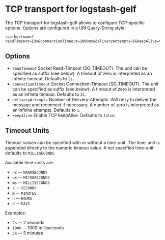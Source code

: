 # TCP transport for logstash-gelf 


The TCP transport for logstash-gelf allows to configure TCP-specific options. Options are configured in a URI Query-String style:

    tcp:hostname?readTimeout=10s&connectionTimeout=1000ms&deliveryAttempts=5&keepAlive=true

## Options

* `readTimeout` Socket Read-Timeout (SO_TIMEOUT). The unit can be specified as suffix (see below). A timeout of zero is interpreted as an infinite timeout. Defaults to `2s`. 
* `connectionTimeout` Socket Connection-Timeout (SO_TIMEOUT). The unit can be specified as suffix (see below). A timeout of zero is interpreted as an infinite timeout. Defaults to `2s`.
* `deliveryAttempts` Number of Delivery-Attempts. Will retry to deliver the message and reconnect if necessary. A number of zero is interpreted as an infinite attempts. Defaults to `1`.   
* `keepAlive` Enable TCP keepAlive. Defaults to `false`.   


## Timeout Units

Timeout values can be specified with or without a time-unit. The time-unit is appended directly to the numeric timeout value. 
A not specified time-unit defaults to `MILLISECONDS`

Available time-units are:

* `ns` -- `NANOSECONDS`
* `us` -- `MICROSECONDS`
* `ms` -- `MILLISECONDS`
* `s` -- `SECONDS`
* `m` -- `MINUTES`
* `h` -- `HOURS`
* `d` -- `DAYS`


Examples:

* `2s` -- 2 seconds
* `1000` -- 1000 milliseconds
* `5m` -- 5 minutes